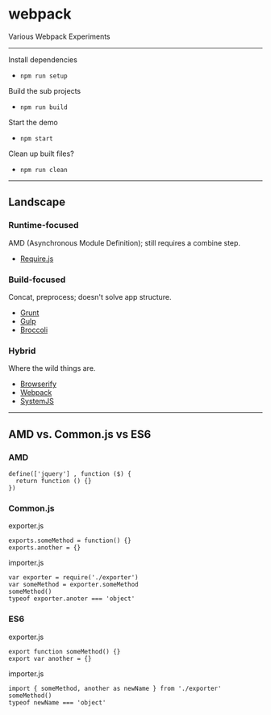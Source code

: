 # webpack

Various Webpack Experiments

---

Install dependencies

* `npm run setup`

Build the sub projects

* `npm run build`

Start the demo

* `npm start`

Clean up built files?

* `npm run clean`

---

## Landscape

### Runtime-focused

AMD (Asynchronous Module Definition); still requires a combine step.

* [Require.js](http://requirejs.org)

### Build-focused

Concat, preprocess; doesn't solve app structure.

* [Grunt](http://gruntjs.com)
* [Gulp](http://gulpjs.com)
* [Broccoli](http://broccolijs.com/)

### Hybrid

Where the wild things are.

* [Browserify](http://browserify.org)
* [Webpack](http://webpack.github.io)
* [SystemJS](https://github.com/systemjs/systemjs)

---

## AMD vs. Common.js vs ES6

### AMD
```
define(['jquery'] , function ($) {
  return function () {}
})
```

### Common.js
exporter.js
```
exports.someMethod = function() {}
exports.another = {}
```
importer.js
```
var exporter = require('./exporter')
var someMethod = exporter.someMethod
someMethod()
typeof exporter.anoter === 'object'
```

### ES6
exporter.js
```
export function someMethod() {}
export var another = {}
```
importer.js
```
import { someMethod, another as newName } from './exporter'
someMethod()
typeof newName === 'object'
```